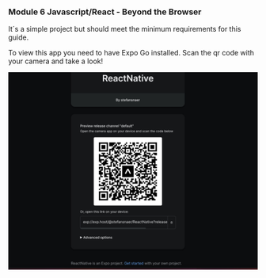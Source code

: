 ### Module 6 Javascript/React - Beyond the Browser

It´s a simple project but should meet the minimum requirements for this guide.

To view this app you need to have Expo Go installed. Scan the qr code with your camera and take a look!

![image](https://github.com/stefansnaerh/reactNative/blob/main/assets/2DC659D1-6D48-4E35-A78C-C63B4BA1BBAF.jpeg)
